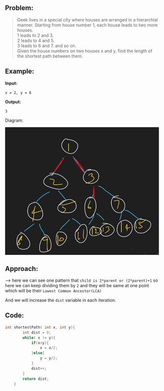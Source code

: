 ## Problem:

>Geek lives in a special city where houses are arranged in a hierarchial manner. Starting from house number 1, each house leads to two more houses.    
1 leads to 2 and 3.   
2 leads to 4 and 5.   
3 leads to 6 and 7. and so on.   
Given the house numbers on two houses x and y, find the length of the shortest path between them.

## Example:

**Input:**
```
x = 2, y = 6
```
**Output:** 
```
3
```

Diagram:

![](Attachments/Pasted%20image%2020220528141933.png)

## Approach:

--> here we can see one pattern that `child is 2*parent or (2*parent)+1` so here we can keep dividing them by `2` and they will be same at one point which will be their `Lowest Common Ancestor(LCA)` 

And we will increase the `dist` variable in each iteration.

## Code:

```cpp
int shortestPath( int x, int y){ 
        int dist = 0;
        while( x != y){
            if(x>y){
                x = x/2;
            }else{
                y = y/2;
            }
            dist++;
        }
        return dist;
    }
```

